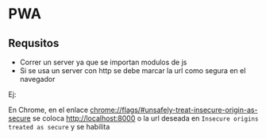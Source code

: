 # PWA
## Requsitos
- Correr un server ya que se importan modulos de js
- Si se usa un server con http se debe marcar la url como segura en el navegador

Ej:

En Chrome, en el enlace [chrome://flags/#unsafely-treat-insecure-origin-as-secure](chrome://flags/#unsafely-treat-insecure-origin-as-secure)
se coloca [http://localhost:8000](http://localhost:8000) o la url deseada en `Insecure origins treated as secure` y se habilita